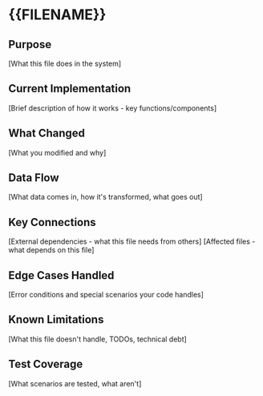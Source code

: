 # {{FILENAME}}

## Purpose
[What this file does in the system]

## Current Implementation
[Brief description of how it works - key functions/components]

## What Changed
[What you modified and why]

## Data Flow
[What data comes in, how it's transformed, what goes out]

## Key Connections
[External dependencies - what this file needs from others]
[Affected files - what depends on this file]

## Edge Cases Handled
[Error conditions and special scenarios your code handles]

## Known Limitations
[What this file doesn't handle, TODOs, technical debt]

## Test Coverage
[What scenarios are tested, what aren't]